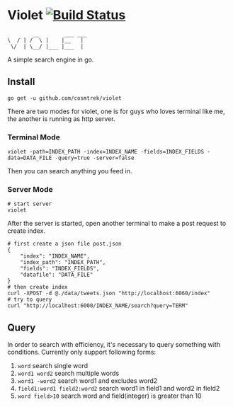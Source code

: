 # Violet [![Build Status](https://travis-ci.org/cosmtrek/violet.svg?branch=master)](https://travis-ci.org/cosmtrek/violet)

```
        __        ___ ___
\  / | /  \ |    |__   |
 \/  | \__/ |___ |___  |

```
A simple search engine in go.

## Install

```
go get -u github.com/cosmtrek/violet
```

There are two modes for violet, one is for guys who loves terminal like me, the another is running as http server.

### Terminal Mode

```
violet -path=INDEX_PATH -index=INDEX_NAME -fields=INDEX_FIELDS -data=DATA_FILE -query=true -server=false
```

Then you can search anything you feed in.

### Server Mode

```
# start server
violet
```

After the server is started, open another terminal to make a post request to create index.

```
# first create a json file post.json
{
    "index": "INDEX_NAME",
    "index_path": "INDEX_PATH",
    "fields": "INDEX_FIELDS",
    "datafile": "DATA_FILE"
}
# then create index
curl -XPOST -d @./data/tweets.json "http://localhost:6060/index"
# try to query
curl "http://localhost:6000/INDEX_NAME/search?query=TERM"
```

## Query

In order to search with efficiency, it's necessary to query something with conditions. Currently only support following
forms:

1. `word` search single word
2. `word1 word2` search multiple words
3. `word1 -word2` search word1 and excludes word2
4. `field1:word1 field2:word2` search word1 in field1 and word2 in field2
5. `word field>10` search word and field(integer) is greater than 10
